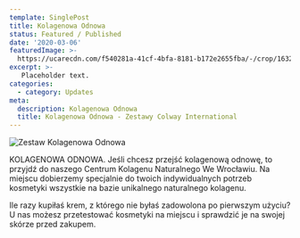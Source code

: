 ```yaml
---
template: SinglePost
title: Kolagenowa Odnowa
status: Featured / Published
date: '2020-03-06'
featuredImage: >-
  https://ucarecdn.com/f540281a-41cf-4bfa-8181-b172e2655fba/-/crop/1632x1777/0,672/-/preview/
excerpt: >-
   Placeholder text.
categories:
  - category: Updates
meta:
  description: Kolagenowa Odnowa
  title: Kolagenowa Odnowa - Zestawy Colway International
---
```

![Zestaw Kolagenowa Odnowa](https://ucarecdn.com/d16836fd-4bbb-4119-b411-a53e8e87d9cf/)

 KOLAGENOWA ODNOWA. Jeśli chcesz przejść kolagenową odnowę, to przyjdź do naszego Centrum Kolagenu Naturalnego We Wrocławiu. Na miejscu dobierzemy specjalnie do twoich indywidualnych potrzeb kosmetyki wszystkie na bazie unikalnego naturalnego kolagenu.

Ile razy kupiłaś krem, z którego nie byłaś zadowolona po pierwszym użyciu? U nas możesz przetestować kosmetyki na miejscu i sprawdzić je na swojej skórze przed zakupem.


